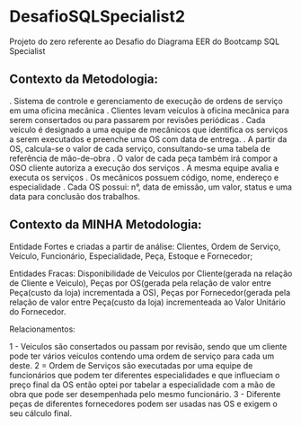 # DesafioSQLSpecialist2
Projeto do zero referente ao Desafio do Diagrama EER do Bootcamp SQL Specialist

Contexto da Metodologia:
-
. Sistema de controle e gerenciamento de execução de ordens de serviço em uma oficina mecânica
. Clientes levam veículos à oficina mecânica para serem consertados ou para passarem por revisões  periódicas
. Cada veículo é designado a uma equipe de mecânicos que identifica os serviços a serem executados e preenche uma OS com data de entrega.
. A partir da OS, calcula-se o valor de cada serviço, consultando-se uma tabela de referência de mão-de-obra
. O valor de cada peça também irá compor a OSO cliente autoriza a execução dos serviços
. A mesma equipe avalia e executa os serviços
. Os mecânicos possuem código, nome, endereço e especialidade
. Cada OS possui: n°, data de emissão, um valor, status e uma data para conclusão dos trabalhos.

Contexto da MINHA Metodologia:
- 
Entidade Fortes e criadas a partir de análise: Clientes, Ordem de Serviço, Veículo, Funcionário, Especialidade, Peça, Estoque e Fornecedor;

Entidades Fracas: Disponibilidade de Veiculos por Cliente(gerada na relação de Cliente e Veiculo), Peças por OS(gerada pela relação de valor entre Peça(custo da loja) incrementada a OS), Peças por Fornecedor(gerada pela relação de valor entre Peça(custo da loja) incrementeada ao Valor Unitário do Fornecedor.

Relacionamentos:

1 - Veiculos são consertados ou passam por revisão, sendo que um cliente pode ter vários veiculos contendo uma ordem de serviço para cada um deste.
2 = Ordem de Serviços são executadas por uma equipe de funcionários que podem ter diferentes especialidades e que influeciam o preço final da OS então optei por tabelar a especialidade com a mão de obra que pode ser desempenhada pelo mesmo funcionário.
3 - Diferente peças de diferentes fornecedores podem ser usadas nas OS e exigem o seu cálculo final.

